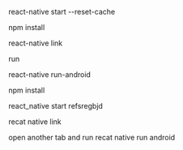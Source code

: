 
react-native start --reset-cache

npm install

react-native link

run

react-native run-android


<!-- steps -->
npm install


react_native start refsregbjd


recat native link



open another tab and run recat native run android



